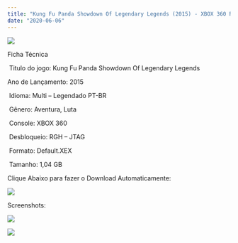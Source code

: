 ```yaml
---
title: "Kung Fu Panda Showdown Of Legendary Legends (2015) - XBOX 360 RGH - JTAG"
date: "2020-06-06"
---
```


[![](https://1.bp.blogspot.com/-ctoA1AIE6-o/XtvTXfL9pvI/AAAAAAAAKTk/GvkWZC9dxUIMLG0vazRDxrHrqm_aFt7XgCK4BGAsYHg/s320/91rePPYvJ-L._SY445_.jpg)](https://1.bp.blogspot.com/-ctoA1AIE6-o/XtvTXfL9pvI/AAAAAAAAKTk/GvkWZC9dxUIMLG0vazRDxrHrqm_aFt7XgCK4BGAsYHg/s445/91rePPYvJ-L._SY445_.jpg)

Ficha Técnica

 Titulo do jogo: Kung Fu Panda Showdown Of Legendary Legends 

Ano de Lançamento: 2015

 Idioma: Multi – Legendado PT-BR

 Gênero: Aventura, Luta

 Console: XBOX 360

 Desbloqueio: RGH – JTAG

 Formato: Default.XEX

 Tamanho: 1,04 GB

Clique Abaixo para fazer o Download Automaticamente:

[![](https://1.bp.blogspot.com/-eNerQjlxWXg/Xsyoy1YwxPI/AAAAAAAAG8o/qs-0XGNQDR4jSn0uGinE3EzKZZ6GoZnEACPcBGAYYCw/s1600/LINK1.png)](https://zee.gl/cqN246j)

Screenshots:

[![](https://1.bp.blogspot.com/-q19BQSMsvDQ/XtvTX9s32VI/AAAAAAAAKTo/NVc0DBWC7LkqbjMh8F9v036_dbSePZYKgCK4BGAsYHg/w400-h225/maxresdefault{df0b4067d4cf89da3ca8e6c7a68e90e99b01985f87ec33497998002e9f13b411}2B{df0b4067d4cf89da3ca8e6c7a68e90e99b01985f87ec33497998002e9f13b411}25282{df0b4067d4cf89da3ca8e6c7a68e90e99b01985f87ec33497998002e9f13b411}2529.jpg)](https://1.bp.blogspot.com/-q19BQSMsvDQ/XtvTX9s32VI/AAAAAAAAKTo/NVc0DBWC7LkqbjMh8F9v036_dbSePZYKgCK4BGAsYHg/s1280/maxresdefault{df0b4067d4cf89da3ca8e6c7a68e90e99b01985f87ec33497998002e9f13b411}2B{df0b4067d4cf89da3ca8e6c7a68e90e99b01985f87ec33497998002e9f13b411}25282{df0b4067d4cf89da3ca8e6c7a68e90e99b01985f87ec33497998002e9f13b411}2529.jpg)

 [![](https://1.bp.blogspot.com/-IsmvFhiAdOg/XtvTYaM3ERI/AAAAAAAAKTs/1yhd0j9N25ELOUtn00OgWj42hh72SlE4QCK4BGAsYHg/w400-h225/maxresdefault{df0b4067d4cf89da3ca8e6c7a68e90e99b01985f87ec33497998002e9f13b411}2B{df0b4067d4cf89da3ca8e6c7a68e90e99b01985f87ec33497998002e9f13b411}25283{df0b4067d4cf89da3ca8e6c7a68e90e99b01985f87ec33497998002e9f13b411}2529.jpg)](https://1.bp.blogspot.com/-IsmvFhiAdOg/XtvTYaM3ERI/AAAAAAAAKTs/1yhd0j9N25ELOUtn00OgWj42hh72SlE4QCK4BGAsYHg/s1280/maxresdefault{df0b4067d4cf89da3ca8e6c7a68e90e99b01985f87ec33497998002e9f13b411}2B{df0b4067d4cf89da3ca8e6c7a68e90e99b01985f87ec33497998002e9f13b411}25283{df0b4067d4cf89da3ca8e6c7a68e90e99b01985f87ec33497998002e9f13b411}2529.jpg)
